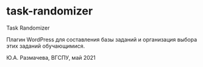 # task-randomizer

Task Randomizer

Плагин WordPress для составления базы заданий и организация выбора этих заданий обучающимися. 

Ю.А. Размачева, ВГСПУ, май 2021

